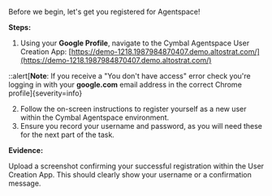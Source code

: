 Before we begin, let's get you registered for Agentspace!

**Steps:**

1. Using your **Google Profile**, navigate to the Cymbal Agentspace User Creation App: [https://demo-1218.1987984870407.demo.altostrat.com/](https://demo-1218.1987984870407.demo.altostrat.com/)

::alert[**Note**: If you receive a "You don't have access" error check you're logging in with your **google.com** email address in the correct Chrome profile]{severity=info}

2. Follow the on-screen instructions to register yourself as a new user within the Cymbal Agentspace environment.
3. Ensure you record your username and password, as you will need these for the next part of the task.

**Evidence:**

Upload a screenshot confirming your successful registration within the User Creation App. This should clearly show your username or a confirmation message.
